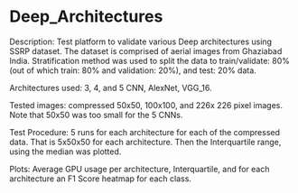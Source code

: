 # Deep_Architectures

Description: Test platform to validate various Deep architectures using SSRP dataset. The dataset is comprised of aerial images from Ghaziabad India. Stratification method was used to split the data to train/validate: 80% (out of which train: 80% and validation: 20%), and test: 20% data.

Architectures used: 3, 4, and 5 CNN, AlexNet, VGG_16.

Tested images: compressed 50x50, 100x100, and 226x 226 pixel images. Note that 50x50 was too small for the 5 CNNs.

Test Procedure: 5 runs for each architecture for each of the compressed data. That is 5x50x50 for each architecture. Then the Interquartile range, using the median was plotted.

Plots: Average GPU usage per architecture, Interquartile, and for each architecture an F1 Score heatmap for each class.
